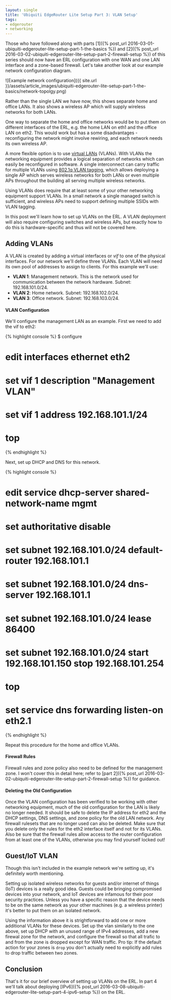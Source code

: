 ```yaml
---
layout: single
title: 'Ubiquiti EdgeRouter Lite Setup Part 3: VLAN Setup'
tags:
- edgerouter
- networking
---
```


Those who have followed along with parts [1]({% post_url 2016-03-01-ubiquiti-edgerouter-lite-setup-part-1-the-basics %}) and [2]({% post_url 2016-03-02-ubiquiti-edgerouter-lite-setup-part-2-firewall-setup %}) of this series should now have an ERL configuration with one WAN and one LAN interface and a zone-based firewall. Let's take another look at our example network configuration diagram.

![Example network configuration]({{ site.url }}/assets/article_images/ubiquiti-edgerouter-lite-setup-part-1-the-basics/network-topolgy.png)

Rather than the single LAN we have now, this shows separate home and office LANs. It also shows a wireless AP which will supply wireless networks for both LANs.

One way to separate the home and office networks would be to put them on different interfaces of the ERL, e.g. the home LAN on eth1 and the office LAN on eth2. This would work but has a some disadvantages - reconfiguring the network might involve rewiring, and each network needs its own wireless AP.

A more flexible option is to use [virtual LANs](https://en.wikipedia.org/wiki/Virtual_LAN) (VLANs). With VLANs the networking equipment provides a logical separation of networks which can easily be reconfigured in software. A single interconnect can carry traffic for multiple VLANs using [802.1q VLAN tagging](https://en.wikipedia.org/wiki/IEEE_802.1Q), which allows deploying a single AP which serves wireless networks for both LANs or even multiple APs throughout the building all serving multiple wireless networks.

Using VLANs does require that at least some of your other networking equipment support VLANs. In a small network a single managed switch is sufficient, and wireless APs need to support defining multiple SSIDs with VLAN tagging.

In this post we'll learn how to set up VLANs on the ERL. A VLAN deployment will also require configuring switches and wireless APs, but exactly how to do this is hardware-specific and thus will not be covered here.

## Adding VLANs

A VLAN is created by adding a virtual interfaces or _vif_ to one of the physical interfaces. For our network we'll define three VLANs. Each VLAN will need its own pool of addresses to assign to clients. For this example we'll use:

- **VLAN 1**: Management network. This is the network used for communication between the network hardware. Subnet: 192.168.101.0/24.
- **VLAN 2**: Home network. Subnet: 192.168.102.0/24.
- **VLAN 3**: Office network. Subnet: 192.168.103.0/24.

#### VLAN Configuration

We'll configure the management LAN as an example. First we need to add the vif to eth2:

{% highlight console %}
$ configure
# edit interfaces ethernet eth2
# set vif 1 description "Management VLAN"
# set vif 1 address 192.168.101.1/24
# top
{% endhighlight %}

Next, set up DHCP and DNS for this network.

{% highlight console %}
# edit service dhcp-server shared-network-name mgmt
# set authoritative disable
# set subnet 192.168.101.0/24 default-router 192.168.101.1
# set subnet 192.168.101.0/24 dns-server 192.168.101.1
# set subnet 192.168.101.0/24 lease 86400
# set subnet 192.168.101.0/24 start 192.168.101.150 stop 192.168.101.254
# top
# set service dns forwarding listen-on eth2.1
{% endhighlight %}

Repeat this procedure for the home and office VLANs.

#### Firewall Rules

Firewall rules and zone policy also need to be defined for the management zone. I won't cover this in detail here; refer to [part 2]({% post_url 2016-03-02-ubiquiti-edgerouter-lite-setup-part-2-firewall-setup %}) for guidance.

#### Deleting the Old Configuration

Once the VLAN configuration has been verified to be working with other networking equipment, much of the old configuration for the LAN is likely no longer needed. It should be safe to delete the IP address for eth2 and the DHCP settings, DNS settings, and zone policy for the old LAN network. Any firewall rulesets that are no longer used can also be deleted. Make sure that you delete only the rules for the eth2 interface itself and not for its VLANs. Also be sure that the firewall rules allow access to the router configuration from at least one of the VLANs, otherwise you may find yourself locked out!

## Guest/IoT VLAN

Though this isn't included in the example network we're setting up, it's definitely worth mentioning.

Setting up isolated wireless networks for guests and/or internet of things (IoT) devices is a really good idea. Guests could be bringing compromised devices into your network, and IoT devices are infamous for their poor security practices. Unless you have a specific reason that the device needs to be on the same network as your other machines (e.g. a wireless printer) it's better to put them on an isolated network.

Using the information above it is strightforward to add one or more additional VLANs for these devices. Set up the vlan similarly to the one above, set up DHCP with an unused range of IPv4 addresses, add a new firewal zone for the network, and configure the firewall so that all trafic to and from the zone is dropped except for WAN traffic. Pro tip: If the default action for your zones is `drop` you don't actually need to explicitly add rules to drop traffic between two zones.

## Conclusion

That's it for our brief overview of setting up VLANs on the ERL. In part 4 we'll talk about deploying [IPv6]({% post_url 2016-03-08-ubiquiti-edgerouter-lite-setup-part-4-ipv6-setup %}) on the ERL.
